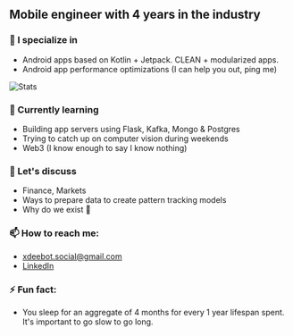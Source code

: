 ## Mobile engineer with 4 years in the industry
### 🔭 I specialize in
- Android apps based on Kotlin + Jetpack. CLEAN + modularized apps.
- Android app performance optimizations (I can help you out, ping me)

![Stats](https://github-readme-stats.vercel.app/api?username=dhruvnagarajan&show_icons=true&count_private=true)
### 🌱 Currently learning
- Building app servers using Flask, Kafka, Mongo & Postgres
- Trying to catch up on computer vision during weekends
- Web3 (I know enough to say I know nothing)
### 👯 Let's discuss
- Finance, Markets
- Ways to prepare data to create pattern tracking models
- Why do we exist 🍻
### 📫 How to reach me:
- xdeebot.social@gmail.com
- [LinkedIn](https://www.linkedin.com/in/dhruvnagarajan)
### ⚡ Fun fact:
- You sleep for an aggregate of 4 months for every 1 year lifespan spent. It's important to go slow to go long.
